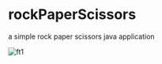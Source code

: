 # rockPaperScissors 
a simple rock paper scissors java application 

![ft1](https://github.com/Athus27/RockPaperScissors/assets/99022861/16148914-107b-4852-a0cc-a42f98deee06)
